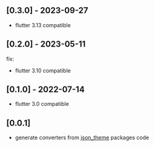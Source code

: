 ## [0.3.0] - 2023-09-27

- flutter 3.13 compatible

## [0.2.0] - 2023-05-11

fix:
- flutter 3.10 compatible 

## [0.1.0] - 2022-07-14

- flutter 3.0 compatible

## [0.0.1]

* generate converters from [json_theme](https://pub.dev/packages/json_theme) packages code
